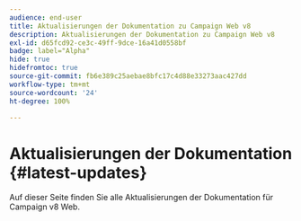 ```yaml
---
audience: end-user
title: Aktualisierungen der Dokumentation zu Campaign Web v8
description: Aktualisierungen der Dokumentation zu Campaign Web v8
exl-id: d65fcd92-ce3c-49ff-9dce-16a41d0558bf
badge: label="Alpha"
hide: true
hidefromtoc: true
source-git-commit: fb6e389c25aebae8bfc17c4d88e33273aac427dd
workflow-type: tm+mt
source-wordcount: '24'
ht-degree: 100%

---
```


# Aktualisierungen der Dokumentation {#latest-updates}

Auf dieser Seite finden Sie alle Aktualisierungen der Dokumentation für Campaign v8 Web.
